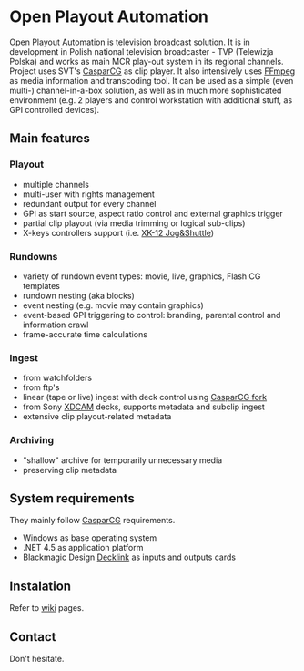 # Open Playout Automation
Open Playout Automation is television broadcast solution. It is in development in Polish national television broadcaster - TVP (Telewizja Polska) and works as main MCR play-out system in its regional channels. Project uses SVT's [CasparCG] as clip player. It also intensively uses [FFmpeg] as media information and transcoding tool. 
It can be used as a simple (even multi-) channel-in-a-box solution, as well as in much more sophisticated environment (e.g. 2 players and control workstation with additional stuff, as GPI controlled devices).

## Main features 
### Playout
- multiple channels
- multi-user with rights management
- redundant output for every channel
- GPI as start source, aspect ratio control and external graphics trigger
- partial clip playout (via media trimming or logical sub-clips)
- X-keys controllers support (i.e. [XK-12 Jog&Shuttle](https://xkeys.com/xk12jsh.html))

### Rundowns
- variety of rundown event types: movie, live, graphics, Flash CG templates
- rundown nesting (aka blocks)
- event nesting (e.g. movie may contain graphics)
- event-based GPI triggering to control: branding, parental control and information crawl
- frame-accurate time calculations

### Ingest
- from watchfolders
- from ftp's
- linear (tape or live) ingest with deck control using [CasparCG fork](https://github.com/jaskie/Server)
- from Sony [XDCAM](http://en.wikipedia.org/wiki/XDCAM) decks, supports metadata and subclip ingest
- extensive clip playout-related metadata

### Archiving
- "shallow" archive for temporarily unnecessary media
- preserving clip metadata

## System requirements
They mainly follow [CasparCG] requirements.
- Windows as base operating system
- .NET 4.5 as application platform
- Blackmagic Design [Decklink] as inputs and outputs cards

## Instalation
Refer to [wiki] pages.

## Contact
Don't hesitate.

[CasparCG]: http://www.casparcg.com
[FFmpeg]: http://ffmpeg.org/
[Decklink]: https://www.blackmagicdesign.com/products/decklink
[wiki]: https://github.com/jaskie/PlayoutAutomation/wiki
